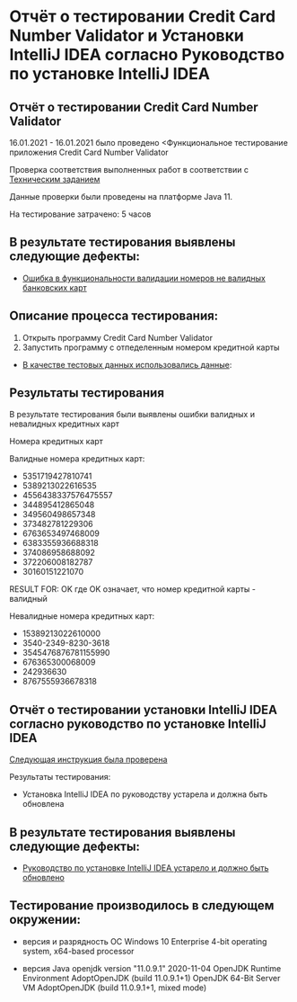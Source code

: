 # Отчёт о тестировании Credit Card Number Validator и Установки IntelliJ IDEA согласно Руководство по установке IntelliJ IDEA

## Отчёт о тестировании Credit Card Number Validator

16.01.2021 - 16.01.2021 было проведено <Функциональное тестирование приложения Credit Card Number Validator

Проверка соответствия выполненных работ  в соответствии с [Техническим заданием](https://github.com/netology-code/javaqa-homeworks/tree/master/intro)

Данные проверки были проведены на платформе Java 11.

На тестирование затрачено: 5 часов

## В результате тестирования выявлены следующие дефекты:

* [Ошибка в функциональности валидации номеров не валидных банковских карт](https://github.com/Sininerebane/Creditn_Validator/issues/1)


## Описание процесса тестирования:
1. Открыть программу Credit Card Number Validator
2. Запустить программу с отпеделенным номером кредитной карты


* [В качестве тестовых данных использовались данные](https://www.freeformatter.com/credit-card-number-generator-validator.html):

## Результаты тестирования
В результате тестирования были выявлены ошибки валидных и невалидных кредитных карт 

Номера кредитных карт

Валидные номера кредитных карт:

* 5351719427810741
* 5389213022616535
* 4556438337576475557
* 344895412865048
* 349560498657348
* 373482781229306
* 6763653497468009
* 6383355936688318
* 374086958688092
* 372206008182787
* 30160151221070

RESULT FOR: OK
где OK означает, что номер кредитной карты - валидный

Невалидные номера кредитных карт:

* 15389213022610000
* 3540-2349-8230-3618
* 3545476876781155990
* 676365300068009
* 242936630
* 8767555936678318

## Отчёт о тестировании установки IntelliJ IDEA согласно руководство по установке IntelliJ IDEA

[Следующая инструкция была проверена](https://github.com/netology-code/javaqa-homeworks/blob/master/intro/idea.md)

Результаты тестирования:
* Установка IntelliJ IDEA по руководству устарела и должна быть обновлена

## В результате тестирования выявлены следующие дефекты:

* [Руководство по установке IntelliJ IDEA устарело и должно быть обновлено ](https://github.com/Sininerebane/Creditn_Validator/issues/2)

## Тестирование производилось в следующем окружении:

* версия и разрядность ОС
  Windows 10 Enterprise
  4-bit operating system, x64-based processor

* версия Java
  openjdk version "11.0.9.1" 2020-11-04
  OpenJDK Runtime Environment AdoptOpenJDK (build 11.0.9.1+1)
  OpenJDK 64-Bit Server VM AdoptOpenJDK (build 11.0.9.1+1, mixed mode)



